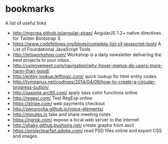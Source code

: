 bookmarks
=========

A list of useful links

* http://mgcrea.github.io/angular-strap/ AngularJS 1.2+ native directives for Twitter Bootstrap 3.
* https://www.codefellows.org/blogs/complete-list-of-javascript-tools A List of Foundational JavaScript Tools
* http://letsworkshop.com/ Workshop is a daily newsletter delivering the best projects to your inbox.
* http://uxmovement.com/navigation/why-hover-menus-do-users-more-harm-than-good/
* http://entity-lookup.leftlogic.com/ quick lookup for html entity codes
* http://tympanus.net/codrops/2014/04/09/how-to-create-a-circular-progress-button/
* http://sassme.arc90.com/ apply sass color functions online
* http://regexr.com/ Test RegExp online
* https://stripe.com/ web payments checkout
* http://zenorocha.github.io/voice-elements/
* http://minutes.io take and share meeting notes
* https://ngrok.com/ expose a local web server to the internet
* http://shaky.github.bushong.net/ create graphs from ascii
* https://projectparfait.adobe.com/ read PSD files online and export CSS and images
